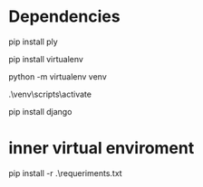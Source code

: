 # Dependencies

pip install ply

pip install  virtualenv

python -m virtualenv venv

.\venv\scripts\activate

pip install django

# inner virtual enviroment

pip install -r .\requeriments.txt


